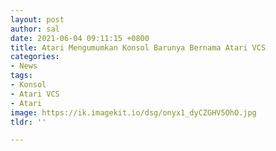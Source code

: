 ```yaml
---
layout: post
author: sal
date: 2021-06-04 09:11:15 +0800
title: Atari Mengumumkan Konsol Barunya Bernama Atari VCS
categories:
- News
tags:
- Konsol
- Atari VCS
- Atari
image: https://ik.imagekit.io/dsg/onyx1_dyCZGHV5OhO.jpg
tldr: ''

---
```

